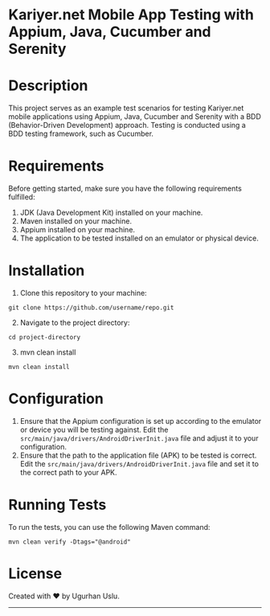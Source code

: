 # Kariyer.net Mobile App Testing with Appium, Java, Cucumber and Serenity

# Description

This project serves as an example test scenarios for testing Kariyer.net mobile applications using Appium, Java, Cucumber and Serenity with a BDD (Behavior-Driven Development) approach. Testing is conducted using a BDD testing framework, such as Cucumber.

# Requirements

Before getting started, make sure you have the following requirements fulfilled:

1. JDK (Java Development Kit) installed on your machine.
2. Maven installed on your machine.
3. Appium installed on your machine.
4. The application to be tested installed on an emulator or physical device.

# Installation

1. Clone this repository to your machine:

```
git clone https://github.com/username/repo.git
```

2. Navigate to the project directory:

```
cd project-directory
```

3. mvn clean install

```
mvn clean install
```

# Configuration

1. Ensure that the Appium configuration is set up according to the emulator or device you will be testing against. Edit the `src/main/java/drivers/AndroidDriverInit.java` file and adjust it to your configuration.
2. Ensure that the path to the application file (APK) to be tested is correct. Edit the `src/main/java/drivers/AndroidDriverInit.java` file and set it to the correct path to your APK.

# Running Tests

To run the tests, you can use the following Maven command:

```
mvn clean verify -Dtags="@android"
```

# License

Created with ❤️ by Ugurhan Uslu.

---

